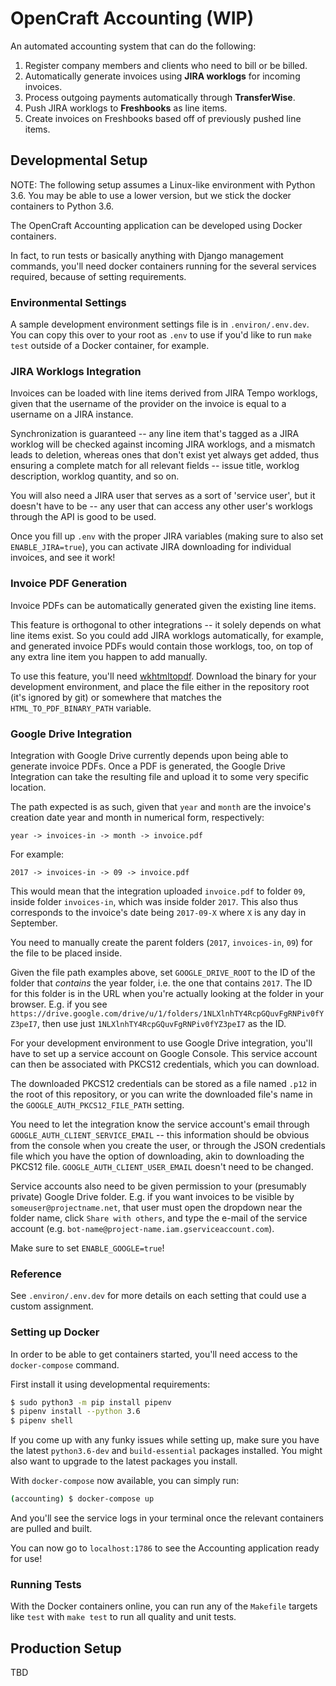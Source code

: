 # OpenCraft Accounting (WIP)

An automated accounting system that can do the following:

1. Register company members and clients who need to bill or be billed.
1. Automatically generate invoices using **JIRA worklogs** for incoming invoices.
1. Process outgoing payments automatically through **TransferWise**.
1. Push JIRA worklogs to **Freshbooks** as line items.
1. Create invoices on Freshbooks based off of previously pushed line items.

## Developmental Setup

NOTE: The following setup assumes a Linux-like environment with Python 3.6. You may be able to use a lower version, but we stick the docker containers to Python 3.6.

The OpenCraft Accounting application can be developed using Docker containers.

In fact, to run tests or basically anything with Django management commands, you'll need docker containers running for the several services required, because of setting requirements.

### Environmental Settings

A sample development environment settings file is in `.environ/.env.dev`. You can copy this over to your root as `.env` to use if you'd like to run `make test` outside of a Docker container, for example.

### JIRA Worklogs Integration

Invoices can be loaded with line items derived from JIRA Tempo worklogs, given that the username of the provider on the invoice is equal to a username on a JIRA instance.

Synchronization is guaranteed -- any line item that's tagged as a JIRA worklog will be checked against incoming JIRA worklogs, and a mismatch leads to deletion, whereas ones that don't exist yet always get added, thus ensuring a complete match for all relevant fields -- issue title, worklog description, worklog quantity, and so on.

You will also need a JIRA user that serves as a sort of 'service user', but it doesn't have to be -- any user that can access any other user's worklogs through the API is good to be used.

Once you fill up `.env` with the proper JIRA variables (making sure to also set `ENABLE_JIRA=true`), you can activate JIRA downloading for individual invoices, and see it work!

### Invoice PDF Generation

Invoice PDFs can be automatically generated given the existing line items.

This feature is orthogonal to other integrations -- it solely depends on what line items exist. So you could add JIRA worklogs automatically, for example, and generated invoice PDFs would contain those worklogs, too, on top of any extra line item you happen to add manually.

To use this feature, you'll need [wkhtmltopdf](https://wkhtmltopdf.org/downloads.html). Download the binary for your development environment, and place the file either in the repository root (it's ignored by git) or somewhere that matches the `HTML_TO_PDF_BINARY_PATH` variable.

### Google Drive Integration

Integration with Google Drive currently depends upon being able to generate invoice PDFs. Once a PDF is generated, the Google Drive Integration can take the resulting file and upload it to some very specific location.

The path expected is as such, given that `year` and `month` are the invoice's creation date year and month in numerical form, respectively:

```text
year -> invoices-in -> month -> invoice.pdf
```

For example:

```text
2017 -> invoices-in -> 09 -> invoice.pdf
```

This would mean that the integration uploaded `invoice.pdf` to folder `09`, inside folder `invoices-in`, which was inside folder `2017`. This also thus corresponds to the invoice's date being `2017-09-X` where `X` is any day in September.

You need to manually create the parent folders (`2017`, `invoices-in`, `09`) for the file to be placed inside.

Given the file path examples above, set `GOOGLE_DRIVE_ROOT` to the ID of the folder that *contains* the year folder, i.e. the one that contains `2017`. The ID for this folder is in the URL when you're actually looking at the folder in your browser. E.g. if you see `https://drive.google.com/drive/u/1/folders/1NLXlnhTY4RcpGQuvFgRNPiv0fYZ3peI7`, then use just `1NLXlnhTY4RcpGQuvFgRNPiv0fYZ3peI7` as the ID.

For your development environment to use Google Drive integration, you'll have to set up a service account on Google Console. This service account can then be associated with PKCS12 credentials, which you can download.

The downloaded PKCS12 credentials can be stored as a file named `.p12` in the root of this repository, or you can write the downloaded file's name in the `GOOGLE_AUTH_PKCS12_FILE_PATH` setting.

You need to let the integration know the service account's email through `GOOGLE_AUTH_CLIENT_SERVICE_EMAIL` -- this information should be obvious from the console when you create the user, or through the JSON credentials file which you have the option of downloading, akin to downloading the PKCS12 file.
`GOOGLE_AUTH_CLIENT_USER_EMAIL` doesn't need to be changed.

Service accounts also need to be given permission to your (presumably private) Google Drive folder.
E.g. if you want invoices to be visible by `someuser@projectname.net`, that user must open the dropdown near the folder name, click `Share with others`, and type the e-mail of the service account (e.g. `bot-name@project-name.iam.gserviceaccount.com`).

Make sure to set `ENABLE_GOOGLE=true`!

### Reference

See `.environ/.env.dev` for more details on each setting that could use a custom assignment.

### Setting up Docker

In order to be able to get containers started, you'll need access to the `docker-compose` command.

First install it using developmental requirements:

```bash
$ sudo python3 -m pip install pipenv
$ pipenv install --python 3.6
$ pipenv shell
```

If you come up with any funky issues while setting up, make sure you have the latest `python3.6-dev` and `build-essential` packages installed. You might also want to upgrade to the latest packages you install.

With `docker-compose` now available, you can simply run:

```bash
(accounting) $ docker-compose up
```

And you'll see the service logs in your terminal once the relevant containers are pulled and built.

You can now go to `localhost:1786` to see the Accounting application ready for use!

### Running Tests

With the Docker containers online, you can run any of the `Makefile` targets like `test` with `make test` to run all quality and unit tests.

## Production Setup

TBD
